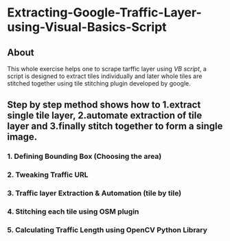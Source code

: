 # Extracting-Google-Traffic-Layer-using-Visual-Basics-Script
## About
This whole exercise helps one to scrape tarffic layer using _VB script_, a script is designed to extract tiles individually and later whole tiles are stitched together using tile stitching plugin developed by google.


## Step by step method shows how to 1.extract single tile layer, 2.automate extraction of tile layer and 3.finally stitch together to form a single image.
### 1. Defining Bounding Box (Choosing the area)
 


### 2. Tweaking Traffic URL
### 3. Traffic layer Extraction & Automation (tile by tile)
### 4. Stitching each tile using OSM plugin
### 5. Calculating Traffic Length using OpenCV Python Library
 
